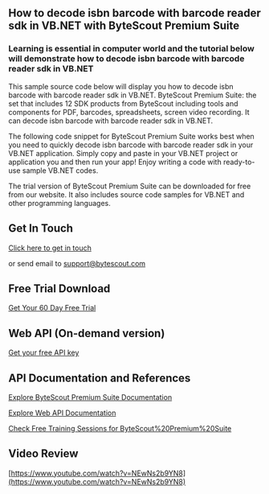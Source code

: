 ## How to decode isbn barcode with barcode reader sdk in VB.NET with ByteScout Premium Suite

### Learning is essential in computer world and the tutorial below will demonstrate how to decode isbn barcode with barcode reader sdk in VB.NET

This sample source code below will display you how to decode isbn barcode with barcode reader sdk in VB.NET. ByteScout Premium Suite: the set that includes 12 SDK products from ByteScout including tools and components for PDF, barcodes, spreadsheets, screen video recording. It can decode isbn barcode with barcode reader sdk in VB.NET.

The following code snippet for ByteScout Premium Suite works best when you need to quickly decode isbn barcode with barcode reader sdk in your VB.NET application.  Simply copy and paste in your VB.NET project or application you and then run your app! Enjoy writing a code with ready-to-use sample VB.NET codes.

The trial version of ByteScout Premium Suite can be downloaded for free from our website. It also includes source code samples for VB.NET and other programming languages.

## Get In Touch

[Click here to get in touch](https://bytescout.zendesk.com/hc/en-us/requests/new?subject=ByteScout%20Premium%20Suite%20Question)

or send email to [support@bytescout.com](mailto:support@bytescout.com?subject=ByteScout%20Premium%20Suite%20Question) 

## Free Trial Download

[Get Your 60 Day Free Trial](https://bytescout.com/download/web-installer?utm_source=github-readme)

## Web API (On-demand version)

[Get your free API key](https://pdf.co/documentation/api?utm_source=github-readme)

## API Documentation and References

[Explore ByteScout Premium Suite Documentation](https://bytescout.com/documentation/index.html?utm_source=github-readme)

[Explore Web API Documentation](https://pdf.co/documentation/api?utm_source=github-readme)

[Check Free Training Sessions for ByteScout%20Premium%20Suite](https://academy.bytescout.com/)

## Video Review

[https://www.youtube.com/watch?v=NEwNs2b9YN8](https://www.youtube.com/watch?v=NEwNs2b9YN8)